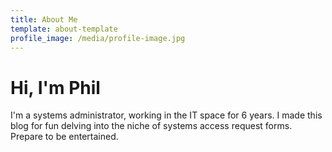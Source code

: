 ```yaml
---
title: About Me
template: about-template
profile_image: /media/profile-image.jpg
---
```

# Hi, I'm Phil

I'm a systems administrator, working in the IT space for 6 years. I made this blog for fun delving into the niche of systems access request forms. Prepare to be entertained.